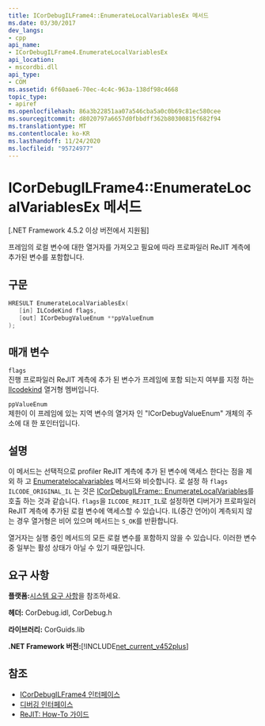 ```yaml
---
title: ICorDebugILFrame4::EnumerateLocalVariablesEx 메서드
ms.date: 03/30/2017
dev_langs:
- cpp
api_name:
- ICorDebugILFrame4.EnumerateLocalVariablesEx
api_location:
- mscordbi.dll
api_type:
- COM
ms.assetid: 6f60aae6-70ec-4c4c-963a-138df98c4668
topic_type:
- apiref
ms.openlocfilehash: 86a3b22851aa07a546cba5a0c0b69c81ec580cee
ms.sourcegitcommit: d8020797a6657d0fbbdff362b80300815f682f94
ms.translationtype: MT
ms.contentlocale: ko-KR
ms.lasthandoff: 11/24/2020
ms.locfileid: "95724977"
---
```

# <a name="icordebugilframe4enumeratelocalvariablesex-method"></a>ICorDebugILFrame4::EnumerateLocalVariablesEx 메서드

[.NET Framework 4.5.2 이상 버전에서 지원됨]  
  
 프레임의 로컬 변수에 대한 열거자를 가져오고 필요에 따라 프로파일러 ReJIT 계측에 추가된 변수를 포함합니다.  
  
## <a name="syntax"></a>구문  
  
```cpp
HRESULT EnumerateLocalVariablesEx(  
   [in] ILCodeKind flags,
   [out] ICorDebugValueEnum **ppValueEnum  
);  
```  
  
## <a name="parameters"></a>매개 변수  

 `flags`  
 진행 프로파일러 ReJIT 계측에 추가 된 변수가 프레임에 포함 되는지 여부를 지정 하는 [Ilcodekind](ilcodekind-enumeration.md) 열거형 멤버입니다.  
  
 `ppValueEnum`  
 제한이 이 프레임에 있는 지역 변수의 열거자 인 "ICorDebugValueEnum" 개체의 주소에 대 한 포인터입니다.  
  
## <a name="remarks"></a>설명  

 이 메서드는 선택적으로 profiler ReJIT 계측에 추가 된 변수에 액세스 한다는 점을 제외 하 고 [Enumeratelocalvariables](icordebugilframe-enumeratelocalvariables-method.md) 메서드와 비슷합니다. 로 설정 하 `flags` `ILCODE_ORIGINAL_IL` 는 것은 [ICorDebugILFrame:: EnumerateLocalVariables](icordebugilframe-enumeratelocalvariables-method.md)를 호출 하는 것과 같습니다. `flags`을 `ILCODE_REJIT_IL`로 설정하면 디버거가 프로파일러 ReJIT 계측에 추가된 로컬 변수에 액세스할 수 있습니다. IL(중간 언어)이 계측되지 않는 경우 열거형은 비어 있으며 메서드는 `S_OK`를 반환합니다.  
  
 열거자는 실행 중인 메서드의 모든 로컬 변수를 포함하지 않을 수 있습니다. 이러한 변수 중 일부는 활성 상태가 아닐 수 있기 때문입니다.  
  
## <a name="requirements"></a>요구 사항  

 **플랫폼:**[시스템 요구 사항](../../get-started/system-requirements.md)을 참조하세요.  
  
 **헤더:** CorDebug.idl, CorDebug.h  
  
 **라이브러리:** CorGuids.lib  
  
 **.NET Framework 버전:**[!INCLUDE[net_current_v452plus](../../../../includes/net-current-v452plus-md.md)]  
  
## <a name="see-also"></a>참조

- [ICorDebugILFrame4 인터페이스](icordebugilframe4-interface.md)
- [디버깅 인터페이스](debugging-interfaces.md)
- [ReJIT: How-To 가이드](/archive/blogs/davbr/rejit-a-how-to-guide)
